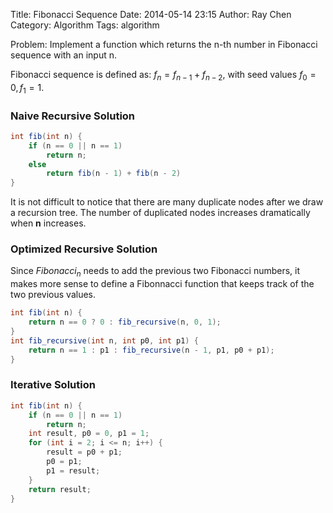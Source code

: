 Title: Fibonacci Sequence
Date: 2014-05-14 23:15
Author: Ray Chen
Category: Algorithm
Tags: algorithm

Problem: Implement a function which returns the n-th number in Fibonacci sequence with an input n. 

Fibonacci sequence is defined as:
$f_{n} = f_{n-1} + f_{n-2}$, with seed values $f_{0} = 0, f_{1} = 1$.

### Naive Recursive Solution

```java
int fib(int n) {
	if (n == 0 || n == 1)
		return n;
	else
		return fib(n - 1) + fib(n - 2)
}	
```
It is not difficult to notice that there are many duplicate nodes after we draw a recursion tree. The number of duplicated nodes increases dramatically when __n__ increases.

### Optimized Recursive Solution

Since $Fibonacci_{n}$ needs to add the previous two Fibonacci numbers, it makes more sense to define a Fibonnacci function that keeps track of the two previous values.

```java
int fib(int n) {
	return n == 0 ? 0 : fib_recursive(n, 0, 1);
}
int fib_recursive(int n, int p0, int p1) {
	return n == 1 : p1 : fib_recursive(n - 1, p1, p0 + p1);
}
```

### Iterative Solution

```java
int fib(int n) {
	if (n == 0 || n == 1)
		return n;
	int result, p0 = 0, p1 = 1;
	for (int i = 2; i <= n; i++) {
		result = p0 + p1;
		p0 = p1;
		p1 = result;
	}
	return result;
}
```
